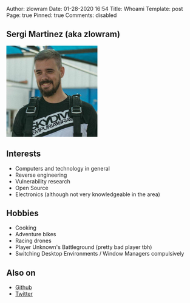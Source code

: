 Author: zlowram
Date: 01-28-2020 16:54
Title: Whoami
Template: post
Page: true
Pinned: true
Comments: disabled

## Sergi Martinez (aka zlowram)

![alt me](/img/me.jpg)

## Interests
* Computers and technology in general
* Reverse engineering
* Vulnerability research
* Open Source
* Electronics (although not very knowledgeable in the area)

## Hobbies
* Cooking
* Adventure bikes
* Racing drones
* Player Unknown's Battleground (pretty bad player tbh)
* Switching Desktop Environments / Window Managers compulsively

## Also on
* [Github](http://github.com/zlowram)
* [Twitter](http://twitter.com/zlowram_)
